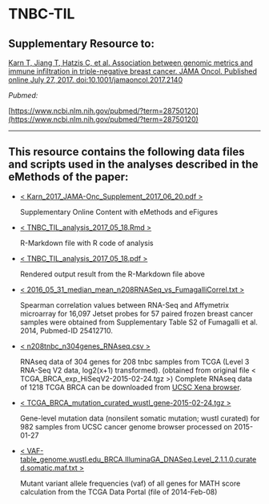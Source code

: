 # TNBC-TIL

## Supplementary Resource to:

[Karn T, Jiang T, Hatzis C, et al. Association between genomic metrics and immune infiltration in triple-negative breast cancer. JAMA Oncol. Published online July 27, 2017. doi:10.1001/jamaoncol.2017.2140](http://jamanetwork.com/journals/jamaoncology/fullarticle/2645847)

*Pubmed:*

[https://www.ncbi.nlm.nih.gov/pubmed/?term=28750120](https://www.ncbi.nlm.nih.gov/pubmed/?term=28750120)

************************************************************

## This resource contains the following data files and scripts used in the analyses described in the eMethods of the paper:


* [< Karn_2017_JAMA-Onc_Supplement_2017_06_20.pdf >](https://github.com/tkarn/TNBC-TIL/blob/master/Karn_2017_JAMA-Onc_Supplement_2017_06_20.pdf)

    Supplementary Online Content with eMethods and eFigures
	
* [< TNBC_TIL_analysis_2017_05_18.Rmd >](https://github.com/tkarn/TNBC-TIL/blob/master/TNBC_TIL_analysis_2017_05_18.Rmd)

	R-Markdown file with R code of analysis
	
* [< TNBC_TIL_analysis_2017_05_18.pdf >](https://github.com/tkarn/TNBC-TIL/blob/master/TNBC_TIL_analysis_2017_05_18.pdf)

 	Rendered output result from the R-Markdown file above
	
* [< 2016_05_31_median_mean_n208RNASeq_vs_FumagalliCorrel.txt >](https://github.com/tkarn/TNBC-TIL/blob/master/2016_05_31_median_mean_n208RNASeq_vs_FumagalliCorrel.txt)

	Spearman correlation values between RNA-Seq and Affymetrix microarray for 16,097 Jetset probes for 57 paired frozen breast cancer samples were obtained from Supplementary Table S2 of Fumagalli et al. 2014, Pubmed-ID 25412710.
	
* [< n208tnbc_n304genes_RNAseq.csv >](https://github.com/tkarn/TNBC-TIL/blob/master/n208tnbc_n304genes_RNAseq.csv)

	RNAseq data of 304 genes for 208 tnbc samples from TCGA (Level 3 RNA-Seq V2 data, log2(x+1) transformed).
    (obtained from original file < TCGA_BRCA_exp_HiSeqV2-2015-02-24.tgz >)
	Complete RNAseq data of 1218 TCGA BRCA can be downloaded from [UCSC Xena browser](https://xenabrowser.net/datapages/?dataset=TCGA.BRCA.sampleMap/HiSeqV2&host=https://tcga.xenahubs.net).		

* [< TCGA_BRCA_mutation_curated_wustl_gene-2015-02-24.tgz >](https://github.com/tkarn/TNBC-TIL/blob/master/TCGA_BRCA_mutation_curated_wustl_gene-2015-02-24.tgz)
 
	Gene-level mutation data (nonsilent somatic mutation; wustl curated) for 982 samples from UCSC cancer genome browser processed on 2015-01-27	
	
* [< VAF-table_genome.wustl.edu_BRCA.IlluminaGA_DNASeq.Level_2.1.1.0.curated.somatic.maf.txt >](https://github.com/tkarn/TNBC-TIL/blob/master/VAF-table_genome.wustl.edu_BRCA.IlluminaGA_DNASeq.Level_2.1.1.0.curated.somatic.maf.txt)

    Mutant variant allele frequencies (vaf) of all genes for MATH score calculation from the TCGA Data Portal (file of 2014-Feb-08)
	
	
	
	
	
	
	